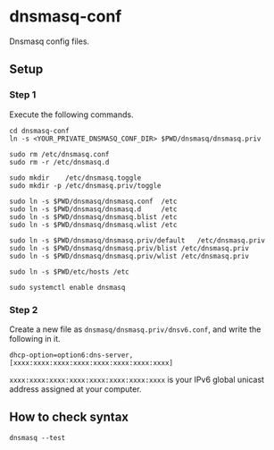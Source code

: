 # dnsmasq-conf
Dnsmasq config files.

## Setup
### Step 1
Execute the following commands.

```shell
cd dnsmasq-conf
ln -s <YOUR_PRIVATE_DNSMASQ_CONF_DIR> $PWD/dnsmasq/dnsmasq.priv

sudo rm /etc/dnsmasq.conf
sudo rm -r /etc/dnsmasq.d

sudo mkdir    /etc/dnsmasq.toggle
sudo mkdir -p /etc/dnsmasq.priv/toggle

sudo ln -s $PWD/dnsmasq/dnsmasq.conf  /etc
sudo ln -s $PWD/dnsmasq/dnsmasq.d     /etc
sudo ln -s $PWD/dnsmasq/dnsmasq.blist /etc
sudo ln -s $PWD/dnsmasq/dnsmasq.wlist /etc

sudo ln -s $PWD/dnsmasq/dnsmasq.priv/default   /etc/dnsmasq.priv
sudo ln -s $PWD/dnsmasq/dnsmasq.priv/blist /etc/dnsmasq.priv
sudo ln -s $PWD/dnsmasq/dnsmasq.priv/wlist /etc/dnsmasq.priv

sudo ln -s $PWD/etc/hosts /etc

sudo systemctl enable dnsmasq
```

### Step 2
Create a new file as `dnsmasq/dnsmasq.priv/dnsv6.conf`, and write the following in it.

```
dhcp-option=option6:dns-server,[xxxx:xxxx:xxxx:xxxx:xxxx:xxxx:xxxx:xxxx]
```

`xxxx:xxxx:xxxx:xxxx:xxxx:xxxx:xxxx:xxxx` is your IPv6 global unicast address assigned at your computer.

## How to check syntax
```
dnsmasq --test
```

